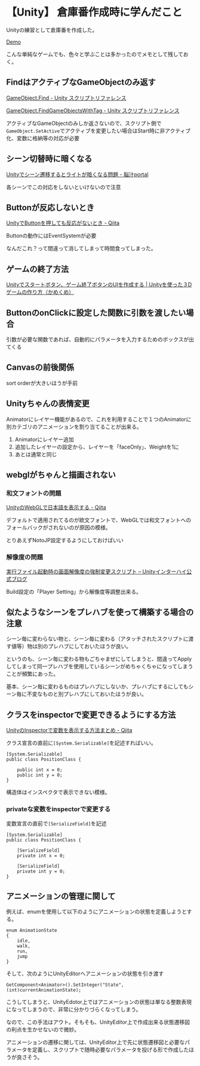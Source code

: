 # 【Unity】 倉庫番作成時に学んだこと

Unityの練習として倉庫番を作成した。

[Demo](https://ryou.github.io/unity_soukoban/Dist/)

こんな単純なゲームでも、色々と学ぶことは多かったのでメモとして残しておく。


## FindはアクティブなGameObjectのみ返す

[GameObject.Find - Unity スクリプトリファレンス](https://docs.unity3d.com/ja/current/ScriptReference/GameObject.Find.html)

[GameObject.FindGameObjectsWithTag - Unity スクリプトリファレンス](https://docs.unity3d.com/ja/current/ScriptReference/GameObject.FindGameObjectsWithTag.html)

アクティブなGameObjectのみしか返さないので、スクリプト側で`GameObject.SetActive`でアクティブを変更したい場合はStart時に非アクティブ化、変数に格納等の対応が必要


## シーン切替時に暗くなる

[Unityでシーン遷移するとライトが暗くなる問題 - 脳汁portal](http://portaltan.hatenablog.com/entry/2017/12/19/165020)

各シーンでこの対応をしないといけないので注意



## Buttonが反応しないとき

[UnityでButtonを押しても反応がないとき - Qiita](https://qiita.com/otochan/items/abcbb2cc5a8a5ea79516)

Buttonの動作にはEventSystemが必要

なんだこれ？って間違って消してしまって時間食ってしまった。


## ゲームの終了方法

[Unityでスタートボタン、ゲーム終了ボタンのUIを作成する | Unityを使った３Dゲームの作り方（かめくめ）](https://gametukurikata.com/ui/startbuttonui)


## ButtonのonClickに設定した関数に引数を渡したい場合

引数が必要な関数であれば、自動的にパラメータを入力するためのボックスが出てくる


## Canvasの前後関係

sort orderが大きいほうが手前


## Unityちゃんの表情変更

Animatorにレイヤー機能があるので、これを利用することで１つのAnimatorに別カテゴリのアニメーションを割り当てることが出来る。

1. Animatorにレイヤー追加
1. 追加したレイヤーの設定から、レイヤーを「faceOnly」、Weightを1に
1. あとは通常と同じ


## webglがちゃんと描画されない

### 和文フォントの問題

[UnityのWebGLで日本語を表示する - Qiita](https://qiita.com/tsubaki_t1/items/93e4b91b830729cd93a4)

デフォルトで適用されてるのが欧文フォントで、WebGLでは和文フォントへのフォールバックがされないのが原因の模様。

とりあえずNotoJP設定するようにしておけばいい


### 解像度の問題

[実行ファイル起動時の画面解像度の強制変更スクリプト – Unityインターハイ公式ブログ](http://inter-high-blog.unity3d.jp/2017/08/22/resolutionchange/)

Build設定の「Player Setting」から解像度等調整出来る。


## 似たようなシーンをプレハブを使って構築する場合の注意

シーン毎に変わらない物と、シーン毎に変わる（アタッチされたスクリプトに渡す値等）物は別のプレハブにしておいたほうが良い。

というのも、シーン毎に変わる物もごちゃまぜにしてしまうと、間違ってApplyしてしまって同一プレハブを使用しているシーンがめちゃくちゃになってしまうことが頻繁にあった。

基本、シーン毎に変わるものはプレハブにしないか、プレハブにするにしてもシーン毎に不変なものと別プレハブにしておいたほうが良い。





## クラスをinspectorで変更できるようにする方法

[UnityのInspectorで変数を表示する方法まとめ - Qiita](https://qiita.com/k_yanase/items/3bb59963a6f477f5a523)

クラス宣言の直前に`[System.Serializable]`を記述すればいい。

```
[System.Serializable]
public class PositionClass {

    public int x = 0;
    public int y = 0;
}
```

構造体はインスペクタで表示できない模様。

### privateな変数をinspectorで変更する

変数宣言の直前で`[SerializeField]`を記述

```
[System.Serializable]
public class PositionClass {

    [SerializeField]
    private int x = 0;

    [SerializeField]
    private int y = 0;
}
```



## アニメーションの管理に関して

例えば、enumを使用して以下のようにアニメーションの状態を定義しようとする。

```
enum AnimationState
{
	idle,
	walk,
	run,
	jump
}
```

そして、次のようにUnityEditorへアニメーションの状態を引き渡す

```
GetComponent<Animator>().SetInteger("State", (int)currentAnimationState);
```

こうしてしまうと、UnityEdotor上ではアニメーションの状態は単なる整数表現になってしまうので、非常に分かりづらくなってしまう。

なので、この手法はアウト。そもそも、UnityEditor上で作成出来る状態遷移図の利点を生かせないので微妙。

アニメーションの遷移に関しては、UnityEditor上で先に状態遷移図と必要なパラメータを定義し、スクリプトで随時必要なパラメータを投げる形で作成したほうが良さそう。
